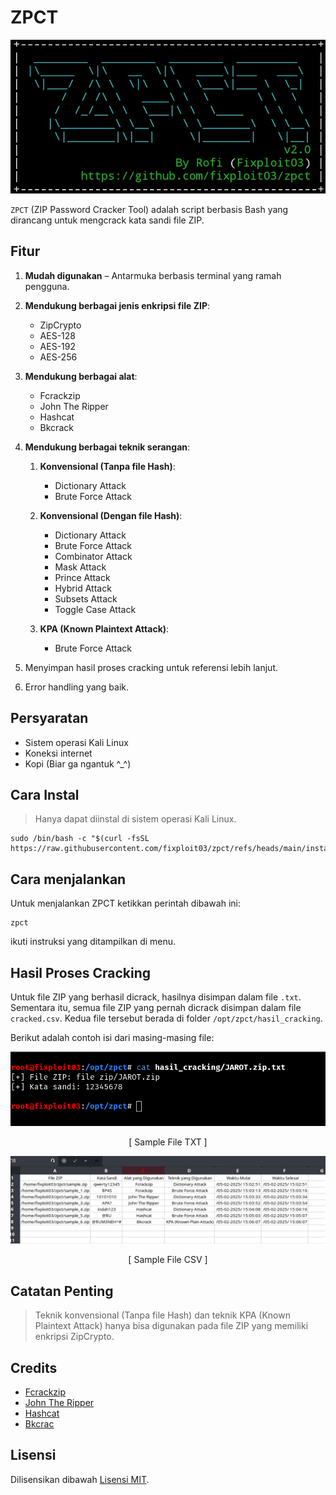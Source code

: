 # ZPCT

![](https://github.com/fixploit03/zpct/blob/main/img/zpct.jpg)

`ZPCT` (ZIP Password Cracker Tool) adalah script berbasis Bash yang dirancang untuk mengcrack kata sandi file ZIP.

## Fitur

1. **Mudah digunakan** – Antarmuka berbasis terminal yang ramah pengguna.
2. **Mendukung berbagai jenis enkripsi file ZIP**:

    - ZipCrypto
    - AES-128
    - AES-192
    - AES-256

3. **Mendukung berbagai alat**:

    - Fcrackzip
    - John The Ripper
    - Hashcat
    - Bkcrack

4. **Mendukung berbagai teknik serangan**:

    1. **Konvensional (Tanpa file Hash)**:

       - Dictionary Attack
       - Brute Force Attack
         
    2. **Konvensional (Dengan file Hash)**:
   
       - Dictionary Attack
       - Brute Force Attack
       - Combinator Attack
       - Mask Attack
       - Prince Attack
       - Hybrid Attack
       - Subsets Attack
       - Toggle Case Attack
         
    3. **KPA (Known Plaintext Attack)**:
       
       - Brute Force Attack

5. Menyimpan hasil proses cracking untuk referensi lebih lanjut.
6. Error handling yang baik.

## Persyaratan

- Sistem operasi Kali Linux
- Koneksi internet
- Kopi (Biar ga ngantuk ^_^)
  
## Cara Instal

> Hanya dapat diinstal di sistem operasi Kali Linux.

```
sudo /bin/bash -c "$(curl -fsSL https://raw.githubusercontent.com/fixploit03/zpct/refs/heads/main/instal.sh)"
```

## Cara menjalankan 

Untuk menjalankan ZPCT ketikkan perintah dibawah ini:

```
zpct
```

ikuti instruksi yang ditampilkan di menu. 

## Hasil Proses Cracking 

Untuk file ZIP yang berhasil dicrack, hasilnya disimpan dalam file `.txt`. Sementara itu, semua file ZIP yang pernah dicrack disimpan dalam file `cracked.csv`. Kedua file tersebut berada di folder `/opt/zpct/hasil_cracking`.

Berikut adalah contoh isi dari masing-masing file:

![](https://github.com/fixploit03/zpct/blob/main/img/cracked_txt.png)

<p align="center">
    [ Sample File TXT ]
</p>

![](https://github.com/fixploit03/zpct/blob/main/img/cracked.png)

<p align="center">
    [ Sample File CSV ]
</p>


## Catatan Penting 

> Teknik konvensional (Tanpa file Hash) dan teknik KPA (Known Plaintext Attack) hanya bisa digunakan pada file ZIP yang memiliki enkripsi ZipCrypto.

## Credits

- [Fcrackzip](http://oldhome.schmorp.de/marc/fcrackzip.html)
- [John The Ripper](https://www.openwall.com/john/)
- [Hashcat](https://hashcat.net/hashcat/)
- [Bkcrac](https://github.com/kimci86/bkcrack)

## Lisensi

Dilisensikan dibawah [Lisensi MIT]().
